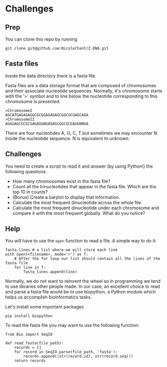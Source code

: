 # Challenges


## Prep

You can clone this repo by running

```
git clone git@github.com:NicoleChant/Z-DNA.git 
```


## Fasta files

Inside the data directory there is a fasta file. 

Fasta files are a data storage format that are composed of chromosomes and their associate nucleotide sequences. 
Normally, it's chromosome starts with the '>' symbol and to line below the nucleotide corresponding to this chromosome is
presented.

```
>ChromosomeI
AGCATGAGAGAGGCGCGGAGAGAGCGGCGCGAGCAGA
>ChromosomeII
AGGGAGCGCGCGAGAGGNGAGAGCGGCGCGAGGNNGA
```

There are four nucleotides A, G, C, T but sometimes we may encounter N inside the nucleotide sequence. N is equivalent to unknown.


## Challenges

You need to create a script to read it and answer (by using Python!) the following questions:

- How many chromosomes exist in the fasta file?
- Count all the trinucleotides that appear in the fasta file. Which are the top 10 in counts?
- (Bonus) Create a barplot to display that information.
- Calculate the most frequent dinucleotide across the whole file.
- Calculate the most frequent dinucleotide under each chromosome and compare it with the most frequent globally. What do you notice?



## Help

You will have to use the `open` function to read a file. A simple way to do it:

```
fasta_lines # a list where we will store each line
with open(<filename>, mode='r') as f:
    # After the for loop our list should contain all the lines of the fasta file
    for line in f:
        fasta_lines.append(line)
```

Normally, we do not want to reinvent the wheel so in programming we tend to use libraries other people made.
In our case, an excellent choice to read and parse a fasta file would be to use biopython, a Python module 
which helps us accomplish bioinformatics tasks.


Let's install some important packages

```
pip install biopython
```

To read the fasta file you may want to use the following function:


```
from Bio import SeqIO

def read_fasta(file_path):
    records = []
    for record in SeqIO.parse(file_path, 'fasta'):
        records.append((str(record.id), str(record.seq)))
    return records
```
